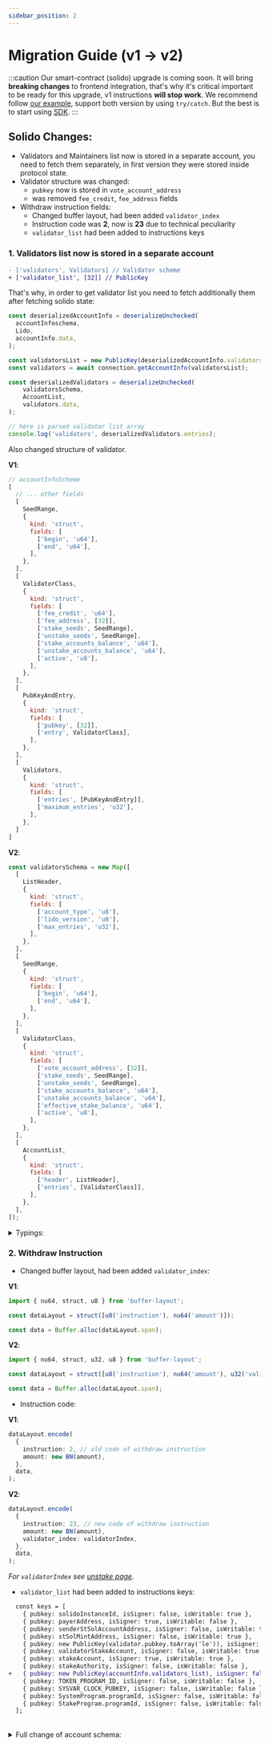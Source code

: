 ```yaml
---
sidebar_position: 2
---
```


# Migration Guide (v1 → v2)

:::caution
Our smart-contract (solido) upgrade is coming soon. It will bring **breaking changes** to frontend integration, that's why it's critical
important to be ready for this upgrade, v1 instructions **will stop work**. We recommend follow [our example](https://github.com/lidofinance/solido-sdk/blob/b1ab2a4f5e58e7f08e1d0965d9d83f867f9ce958/src/unstake/getAccountInfo.ts#L469-L516),
support both version by using `try/catch`. But the best is to start using [SDK]((/frontend-integration/sdk)).
:::

## Solido Changes:
- Validators and Maintainers list now is stored in a separate account, you need to fetch them separately, in first version they were stored inside protocol state.
- Validator structure was changed:
  - `pubkey` now is stored in `vote_account_address`
  - was removed `fee_credit`, `fee_address` fields
- Withdraw instruction fields:
  - Changed buffer layout, had been added `validator_index`
  - Instruction code was **2**, now is **23** due to technical peculiarity
  - `validator_list` had been added to instructions keys


### 1. Validators list now is stored in a separate account
```diff
- ['validators', Validators] // Validator scheme
+ ['validator_list', [32]] // PublicKey
```

That's why, in order to get validator list you need to fetch additionally them after fetching solido state:
```ts
const deserializedAccountInfo = deserializeUnchecked(
  accountInfoschema,
  Lido,
  accountInfo.data,
);

const validatorsList = new PublicKey(deserializedAccountInfo.validators_list);
const validators = await connection.getAccountInfo(validatorsList);

const deserializedValidators = deserializeUnchecked(
    validatorsSchema,
    AccountList,
    validators.data,
);

// here is parsed validator list array
console.log('validators', deserializedValidators.entries);
```

Also changed structure of validator. 

**V1**:
```javascript
// accountInfoScheme
[
  // ... other fields
  [
    SeedRange,
    {
      kind: 'struct',
      fields: [
        ['begin', 'u64'],
        ['end', 'u64'],
      ],
    },
  ],
  [
    ValidatorClass,
    {
      kind: 'struct',
      fields: [
        ['fee_credit', 'u64'],
        ['fee_address', [32]],
        ['stake_seeds', SeedRange],
        ['unstake_seeds', SeedRange],
        ['stake_accounts_balance', 'u64'],
        ['unstake_accounts_balance', 'u64'],
        ['active', 'u8'],
      ],
    },
  ],
  [
    PubKeyAndEntry,
    {
      kind: 'struct',
      fields: [
        ['pubkey', [32]],
        ['entry', ValidatorClass],
      ],
    },
  ],
  [
    Validators,
    {
      kind: 'struct',
      fields: [
        ['entries', [PubKeyAndEntry]],
        ['maximum_entries', 'u32'],
      ],
    },
  ]
]
```

**V2**:
```javascript
const validatorsSchema = new Map([
  [
    ListHeader,
    {
      kind: 'struct',
      fields: [
        ['account_type', 'u8'],
        ['lido_version', 'u8'],
        ['max_entries', 'u32'],
      ],
    },
  ],
  [
    SeedRange,
    {
      kind: 'struct',
      fields: [
        ['begin', 'u64'],
        ['end', 'u64'],
      ],
    },
  ],
  [
    ValidatorClass,
    {
      kind: 'struct',
      fields: [
        ['vote_account_address', [32]],
        ['stake_seeds', SeedRange],
        ['unstake_seeds', SeedRange],
        ['stake_accounts_balance', 'u64'],
        ['unstake_accounts_balance', 'u64'],
        ['effective_stake_balance', 'u64'],
        ['active', 'u8'],
      ],
    },
  ],
  [
    AccountList,
    {
      kind: 'struct',
      fields: [
        ['header', ListHeader],
        ['entries', [ValidatorClass]],
      ],
    },
  ],
]);
```

<details>
  <summary>Typings:</summary>

**V1**:
```ts
type Validator = {
  entry: {
    vote_account_address: PublicKey;
    stake_seeds: SeedRange;
    unstake_seeds: SeedRange;
    stake_accounts_balance: BN;
    unstake_accounts_balance: BN;
    effective_stake_balance: BN;
    active: boolean;
  };
  pubkey: PublicKey;
};

type AccountInfo = {
 // other fields
  validators: {
    entries: Validator[];
  };
};
```

**V2**:
```ts
type Validator = {
  vote_account_address: PublicKey;
  stake_seeds: SeedRange;
  unstake_seeds: SeedRange;
  stake_accounts_balance: BN;
  unstake_accounts_balance: BN;
  effective_stake_balance: BN;
  active: boolean;
};

type ValidatorsList = {
  header: ListHeader;
  entries: Validator[];
};
```
</details>

### 2. Withdraw Instruction

- Changed buffer layout, had been added `validator_index`:

**V1**:
```javascript
import { nu64, struct, u8 } from 'buffer-layout';

const dataLayout = struct([u8('instruction'), nu64('amount')]);

const data = Buffer.alloc(dataLayout.span);
```

**V2**:
```javascript
import { nu64, struct, u32, u8 } from 'buffer-layout';

const dataLayout = struct([u8('instruction'), nu64('amount'), u32('validator_index')]);

const data = Buffer.alloc(dataLayout.span);
```

- Instruction code:

**V1**:
```ts
dataLayout.encode(
  {
    instruction: 2, // old code of withdraw instruction
    amount: new BN(amount),
  },
  data,
);
```

**V2**:
```ts
dataLayout.encode(
  {
    instruction: 23, // new code of withdraw instruction
    amount: new BN(amount),
    validator_index: validatorIndex,
  },
  data,
);
```
*For `validatorIndex` see [unstake page](/frontend-integration/manual-instructions/unstake#step-4-create-withdraw-instruction).*

- `validator_list` had been added to instructions keys:

```diff
  const keys = [
    { pubkey: solidoInstanceId, isSigner: false, isWritable: true },
    { pubkey: payerAddress, isSigner: true, isWritable: false },
    { pubkey: senderStSolAccountAddress, isSigner: false, isWritable: true },
    { pubkey: stSolMintAddress, isSigner: false, isWritable: true },
    { pubkey: new PublicKey(validator.pubkey.toArray('le')), isSigner: false, isWritable: false },
    { pubkey: validatorStakeAccount, isSigner: false, isWritable: true },
    { pubkey: stakeAccount, isSigner: true, isWritable: true },
    { pubkey: stakeAuthority, isSigner: false, isWritable: false },
+   { pubkey: new PublicKey(accountInfo.validators_list), isSigner: false, isWritable: true },
    { pubkey: TOKEN_PROGRAM_ID, isSigner: false, isWritable: false },
    { pubkey: SYSVAR_CLOCK_PUBKEY, isSigner: false, isWritable: false },
    { pubkey: SystemProgram.programId, isSigner: false, isWritable: false },
    { pubkey: StakeProgram.programId, isSigner: false, isWritable: false },
  ];
```

<br />

<details>
  <summary>Full change of account schema:</summary>

```diff
  const schema = new Map([
    [
      ExchangeRate,
      {
        kind: 'struct',
        fields: [
          ['computed_in_epoch', 'u64'],
          ['st_sol_supply', 'u64'],
          ['sol_balance', 'u64'],
        ],
      },
    ],
    [
      LamportsHistogram,
      {
        kind: 'struct',
        fields: [
          ['counts1', 'u64'],
          ['counts2', 'u64'],
          ['counts3', 'u64'],
          ['counts4', 'u64'],
          ['counts5', 'u64'],
          ['counts6', 'u64'],
          ['counts7', 'u64'],
          ['counts8', 'u64'],
          ['counts9', 'u64'],
          ['counts10', 'u64'],
          ['counts11', 'u64'],
          ['counts12', 'u64'],
          ['total', 'u64'],
        ],
      },
    ],
    [
      WithdrawMetric,
      {
        kind: 'struct',
        fields: [
          ['total_st_sol_amount', 'u64'],
          ['total_sol_amount', 'u64'],
          ['count', 'u64'],
        ],
      },
    ],
    [
      Metrics,
      {
        kind: 'struct',
        fields: [
          ['fee_treasury_sol_total', 'u64'],
          ['fee_validation_sol_total', 'u64'],
          ['fee_developer_sol_total', 'u64'],
          ['st_sol_appreciation_sol_total', 'u64'],
          ['fee_treasury_st_sol_total', 'u64'],
          ['fee_validation_st_sol_total', 'u64'],
          ['fee_developer_st_sol_total', 'u64'],
          ['deposit_amount', LamportsHistogram],
          ['withdraw_amount', WithdrawMetric],
        ],
      },
    ],
-    [
-      SeedRange,
-      {
-        kind: 'struct',
-        fields: [
-          ['begin', 'u64'],
-          ['end', 'u64'],
-        ],
-      },
-    ],
-    [
-      Validator,
-      {
-        kind: 'struct',
-        fields: [
-          ['fee_credit', 'u64'],
-          ['fee_address', 'u256'],
-          ['stake_seeds', SeedRange],
-          ['unstake_seeds', SeedRange],
-          ['stake_accounts_balance', 'u64'],
-          ['unstake_accounts_balance', 'u64'],
-          ['active', 'u8'],
-        ],
-      },
-    ],
-    [
-      PubKeyAndEntry,
-      {
-        kind: 'struct',
-        fields: [
-          ['pubkey', 'u256'],
-          ['entry', Validator],
-        ],
-      },
-    ],
-    [
-      PubKeyAndEntryMaintainer,
-      {
-        kind: 'struct',
-        fields: [
-          ['pubkey', 'u256'],
-          ['entry', [0]],
-        ],
-      },
-    ],
    [
      RewardDistribution,
      {
        kind: 'struct',
        fields: [
          ['treasury_fee', 'u32'],
-          ['validation_fee', 'u32'],
          ['developer_fee', 'u32'],
          ['st_sol_appreciation', 'u32'],
        ],
      },
    ],
    [
      FeeRecipients,
      {
        kind: 'struct',
        fields: [
-          ['treasury_account', 'u256'],
+          ['treasury_account', [32]],
-          ['developer_account', 'u256'],
+          ['developer_account', [32]],
        ],
      },
    ],
-    [
-      Validators,
-      {
-        kind: 'struct',
-        fields: [
-          ['entries', [PubKeyAndEntry]],
-          ['maximum_entries', 'u32'],
-        ],
-      },
-    ],
-    [
-      Maintainers,
-      {
-        kind: 'struct',
-        fields: [
-          ['entries', [PubKeyAndEntryMaintainer]],
-          ['maximum_entries', 'u32'],
-        ],
-      },
-    ],
    [
      Lido,
      {
        kind: 'struct',
        fields: [
+          ['account_type', 'u8'],

          ['lido_version', 'u8'],

-          ['manager', 'u256'],
+          ['manager', [32]],

-          ['st_sol_mint', 'u256'],
+          ['st_sol_mint', [32]],

          ['exchange_rate', ExchangeRate],

          ['sol_reserve_authority_bump_seed', 'u8'],
          ['stake_authority_bump_seed', 'u8'],
          ['mint_authority_bump_seed', 'u8'],
          ['rewards_withdraw_authority_bump_seed', 'u8'],

          ['reward_distribution', RewardDistribution],

          ['fee_recipients', FeeRecipients],

          ['metrics', Metrics],

-          ['validators', Validators],
+          ['validator_list', [32]],

-          ['maintainers', Maintainers],
+          ['maintainer_list', [32]],

+          ['max_commission_percentage', 'u8'],
        ],
      },
    ],
  ]);
  
+ const validatorsSchema = new Map([
+   [
+     ListHeader,
+     {
+       kind: 'struct',
+       fields: [
+         ['account_type', 'u8'],
+         ['lido_version', 'u8'],
+         ['max_entries', 'u32'],
+       ],
+     },
+   ],
+   [
+     SeedRange,
+     {
+       kind: 'struct',
+       fields: [
+         ['begin', 'u64'],
+         ['end', 'u64'],
+       ],
+     },
+   ],
+   [
+     ValidatorClass,
+     {
+       kind: 'struct',
+       fields: [
+         ['vote_account_address', [32]],
+         ['stake_seeds', SeedRange],
+         ['unstake_seeds', SeedRange],
+         ['stake_accounts_balance', 'u64'],
+         ['unstake_accounts_balance', 'u64'],
+         ['effective_stake_balance', 'u64'],
+         ['active', 'u8'],
+       ],
+     },
+   ],
+   [
+     AccountList,
+     {
+       kind: 'struct',
+       fields: [
+         ['header', ListHeader],
+         ['entries', [ValidatorClass]],
+       ],
+     },
+   ],
+ ]);
```

</details>
